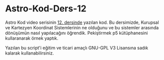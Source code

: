 # Astro-Kod-Ders-12
Astro Kod video serisinin [12. dersinde](https://youtu.be/) yazılan kod. Bu dersimizde, Kurupsal ve Kartezyen Koordinat Sistemlerinin ne olduğunu ve bu sistemler arasında dönüşümün nasıl yapılacağını öğrendik. Pekiştirmek p5 kütüphanesini kullaranarak örnek yaptık.


Yazılan bu script'i eğitim ve ticari amaçlı GNU-GPL V3 Lisansına sadık kalarak kullanabilirsiniz.

